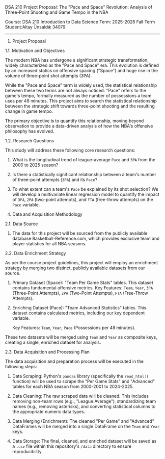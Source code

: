 DSA 210 Project Proposal: The "Pace and Space" Revolution: Analysis of Three-Point Shooting and Game Tempo in the NBA

Course: DSA 210 Introduction to Data Science
Term: 2025-2026 Fall Term
Student:Altay Ünsaldık 34079


---

1. Project Proposal

1.1. Motivation and Objectives

The modern NBA has undergone a significant strategic transformation, widely characterized as the "Pace and Space" era. This evolution is defined by an increased statics on offensive spacing ("Space") and huge rise in the volume of three-point shot attempts (3PA).

While the "Pace and Space" term is widely used, the statistical relationship between these two terms are not always noticed. "Pace" refers to the game's tempo, formally measured as the number of possessions a team uses per 48 minutes. This project aims to search the statistical relationship between the strategic shift towards three-point shooting and the resulting change in game tempo.

The primary objective is to quantify this relationship, moving beyond observation to provide a data-driven analysis of how the NBA's offensive philosophy has evolved.

1.2. Research Questions

This study will address these following core research questions:

1.  What is the longitudinal trend of league-average `Pace` and `3PA` from the 2000 to 2025 season?
2.  Is there a statistically significant relationship between a team's number of three-point attempts (`3PA`) and its `Pace`?
3.  To what extent can a team's `Pace` be explained by its shot selection? We will develop a multivariate linear regression model to quantify the impact of `3PA`, `2PA` (two-point attempts), and `FTA` (free-throw attempts) on the `Pace` variable.


2. Data and Acquisition Methodology

2.1. Data Source

1. The data for this project will be sourced from the publicly available database Basketball-Reference.com, which provides exclusive team and player statistics for all NBA seasons.



 2.2. Data Enrichment Strategy

As per the course project guidelines, this project will employ an enrichment strategy by merging two distinct, publicly available datasets from our source.

1.  Primary Dataset (Space): "Team Per Game Stats" tables. This dataset contains fundamental offensive metrics.
    Key Features: `Team`, `Year`, `3PA` (Three-Point Attempts), `2PA` (Two-Point Attempts), `FTA` (Free-Throw Attempts).

2.  Enriching Dataset (Pace): "Team Advanced Statistics" tables. This dataset contains calculated metrics, including our key dependent variable.
    
    Key Features: `Team`, `Year`, `Pace` (Possessions per 48 minutes).

These two datasets will be merged using `Team` and `Year` as composite keys, creating a single, enriched dataset for analysis.


2.3. Data Acquisition and Processing Plan

The data acquisition and preparation process will be executed in the following steps:

1.  Data Scraping:  Python's `pandas` library (specifically the `read_html()` function) will be used to scrape the "Per Game Stats" and "Advanced" tables for each NBA season from 2000-2001 to 2024-2025.

2.  Data Cleaning: The raw scraped data will be cleaned. This includes removing non-team rows (e.g., "League Average"), standardizing team names (e.g., removing asterisks), and converting statistical columns to the appropriate numeric data types.

3.  Data Merging (Enrichment): The cleaned "Per Game" and "Advanced" DataFrames will be merged into a single DataFrame on the `Team` and `Year` keys.

4.  Data Storage: The final, cleaned, and enriched dataset will be saved as a `.csv` file within this repository's `/data` directory to ensure reproducibility.


